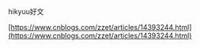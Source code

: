 hikyuu好文

[https://www.cnblogs.com/zzet/articles/14393244.html](https://www.cnblogs.com/zzet/articles/14393244.html)
